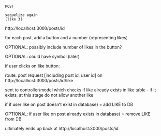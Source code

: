 ```
POST

sequelize again
[like 3]

```

http://localhost:3000/posts/id

for each post, add a button and a number (representing likes)

OPTIONAL: possibly include number of likes in the button?

OPTIONAL: could have symbol (later)

if user clicks on like button:

route:
post request [including post id, user id] on http://localhost:3000/posts/id/like

sent to controller/model
which checks if like already exists in like table - if it exists, at this stage do not allow another like

if if user like on post doesn't exist in database) = add LIKE to DB

OPTIONAL: if user like on post already exists in database) = remove LIKE from DB

ultimately ends up back at http://localhost:3000/posts/id
